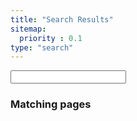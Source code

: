 ```yaml
---
title: "Search Results"
sitemap:
  priority : 0.1
type: "search"
---
```


<script src="https://code.jquery.com/jquery-3.3.1.min.js"></script>
<script src="https://cdnjs.cloudflare.com/ajax/libs/fuse.js/3.2.0/fuse.min.js"></script>
<script src="https://cdnjs.cloudflare.com/ajax/libs/mark.js/8.11.1/jquery.mark.min.js"></script>
<script src="{{ "js/search.js" | absURL }}"></script>
<section class="resume-section p-3 p-lg-5 d-flex flex-column">
  <div class="my-auto" >
    <form action="{{ "search" | absURL }}">
      <input id="search-query" name="s"/>
    </form>
    <div id="search-results">
     <h3>Matching pages</h3>
    </div>
  </div>
</section>
<!-- this template is sucked in by search.js and appended to the search-results div above. So editing here will adjust style -->
<script id="search-result-template" type="text/x-js-template">
    <div id="summary-${key}">
      <h4><a href="${link}">${title}</a></h4>
      <p>${snippet}</p>
      ${ isset tags }<p>Tags: ${tags}</p>${ end }
      ${ isset categories }<p>Categories: ${categories}</p>${ end }
    </div>
</script>
